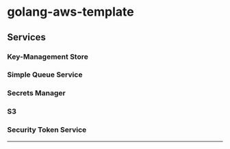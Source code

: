# golang-aws-template


## Services


### Key-Management Store


### Simple Queue Service


### Secrets Manager


### S3


### Security Token Service


---
